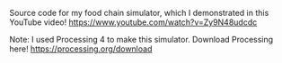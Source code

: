Source code for my food chain simulator, which I demonstrated in this YouTube video! https://www.youtube.com/watch?v=Zy9N48udcdc

Note: I used Processing 4 to make this simulator. Download Processing here! https://processing.org/download

